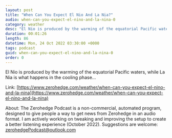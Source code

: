 ```yaml
---
layout: post
title: "When Can You Expect El Nio And La Nia?"
audio: when-can-you-expect-el-nino-and-la-nina-0
category: weather
desc: "El Nio is produced by the warming of the equatorial Pacific waters, while La Nia is what happens in the cooling phase..."
duration: 00:01:26
length: 86
datetime: Mon, 24 Oct 2022 03:30:00 +0000
tags: podcast
guid: when-can-you-expect-el-nino-and-la-nina-0
order: 0
---
```

El Nio is produced by the warming of the equatorial Pacific waters, while La Nia is what happens in the cooling phase...

Link: [https://www.zerohedge.com/weather/when-can-you-expect-el-nino-and-la-nina](https://www.zerohedge.com/weather/when-can-you-expect-el-nino-and-la-nina)

About: The Zerohedge Podcast is a non-commercial, automated program, designed to give people a way to get news from Zerohedge in an audio format.  I am actively working on tweaking and improving the setup to create a better listening experience (October 2022).  Suggestions are welcome: [zerohedgePodcast@outlook.com](mailto:zerohedgePodcast@outlook.com)